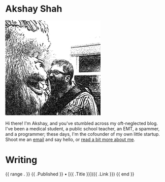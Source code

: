 # Akshay Shah

![Picture of Akshay](/img/akshay-300x300.png)

Hi there! I'm Akshay, and you've stumbled across my oft-neglected
blog.  I've been a medical student, a public school teacher, an EMT,
a spammer, and a programmer; these days, I'm the cofounder of my own little
startup. Shoot me an [email](mailto:akshay@akshayshah.org) and say hello,
or [read a bit more about me](/colophon/).

# Writing
{{ range . }}
{{ .Published }} • [{{ .Title }}]({{ .Link }})
{{ end }}
